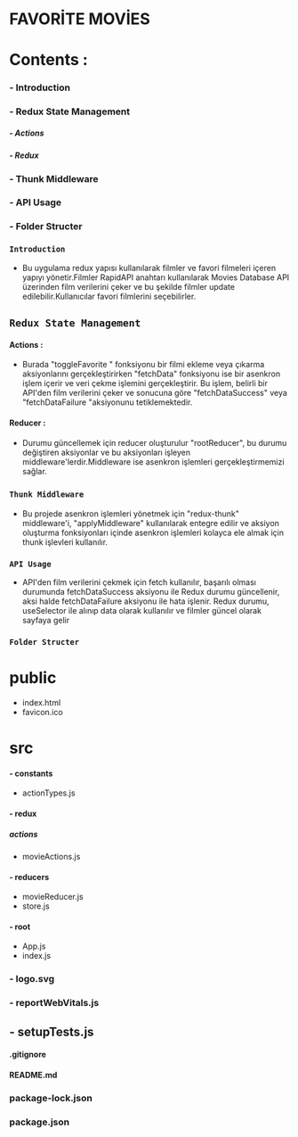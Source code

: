 # FAVORİTE MOVİES

# Contents :

### - Introduction

### - Redux State Management

##### - Actions

##### - Redux

### - Thunk Middleware

### - API Usage

### - Folder Structer

### `Introduction`

- Bu uygulama redux yapısı kullanılarak filmler ve favori filmeleri içeren yapıyı yönetir.Filmler RapidAPI anahtarı kullanılarak Movies Database API üzerinden film verilerini çeker ve bu şekilde filmler update edilebilir.Kullanıcılar favori filmlerini seçebilirler.

## `Redux State Management`

#### Actions :

- Burada "toggleFavorite " fonksiyonu bir filmi ekleme veya çıkarma aksiyonlarını gerçekleştirirken "fetchData" fonksiyonu ise bir asenkron işlem içerir ve veri çekme işlemini gerçekleştirir. Bu işlem, belirli bir API'den film verilerini çeker ve sonucuna göre "fetchDataSuccess" veya "fetchDataFailure "aksiyonunu tetiklemektedir.

#### Reducer :

- Durumu güncellemek için reducer oluşturulur "rootReducer", bu durumu değiştiren aksiyonlar ve bu aksiyonları işleyen middleware'lerdir.Middleware ise asenkron işlemleri gerçekleştirmemizi sağlar.

### `Thunk Middleware` 

- Bu projede asenkron işlemleri yönetmek için "redux-thunk" middleware'i, "applyMiddleware" kullanılarak entegre edilir ve aksiyon oluşturma fonksiyonları içinde asenkron işlemleri kolayca ele almak için thunk işlevleri kullanılır.

### `API Usage`

- API'den film verilerini çekmek için fetch kullanılır, başarılı olması durumunda fetchDataSuccess aksiyonu ile Redux durumu güncellenir, aksi halde fetchDataFailure aksiyonu ile hata işlenir. Redux durumu, useSelector ile alınıp data olarak kullanılır ve filmler güncel olarak sayfaya gelir

### `Folder Structer`

# public

- index.html
- favicon.ico

# src

#### - constants

- actionTypes.js

#### - redux

##### actions

- movieActions.js

#### - reducers

- movieReducer.js
- store.js

#### - root

- App.js
- index.js

### - logo.svg

### - reportWebVitals.js

## - setupTests.js

#### .gitignore

#### README.md

### package-lock.json

### package.json
